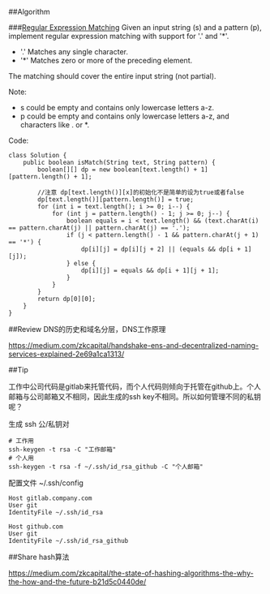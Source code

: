 ##Algorithm 

###[Regular Expression Matching](https://leetcode.com/problems/regular-expression-matching/description/)
Given an input string (s) and a pattern (p), implement regular expression matching with support for '.' and '*'.

- '.' Matches any single character.
- '*' Matches zero or more of the preceding element.

The matching should cover the entire input string (not partial).

Note:

- s could be empty and contains only lowercase letters a-z.
- p could be empty and contains only lowercase letters a-z, and characters like . or *.

Code:

    class Solution {
        public boolean isMatch(String text, String pattern) {
            boolean[][] dp = new boolean[text.length() + 1][pattern.length() + 1];

            //注意 dp[text.length()][x]的初始化不是简单的设为true或者false
            dp[text.length()][pattern.length()] = true;
            for (int i = text.length(); i >= 0; i--) {
                for (int j = pattern.length() - 1; j >= 0; j--) {
                    boolean equals = i < text.length() && (text.charAt(i) == pattern.charAt(j) || pattern.charAt(j) == '.');
                    if (j < pattern.length() - 1 && pattern.charAt(j + 1) == '*') {
                        dp[i][j] = dp[i][j + 2] || (equals && dp[i + 1][j]);
                    } else {
                        dp[i][j] = equals && dp[i + 1][j + 1];
                    }
                }
            }
            return dp[0][0];
        }
    }
     
##Review
DNS的历史和域名分层，DNS工作原理

<https://medium.com/zkcapital/handshake-ens-and-decentralized-naming-services-explained-2e69a1ca1313/>

##Tip

工作中公司代码是gitlab来托管代码，而个人代码则倾向于托管在github上。个人邮箱与公司邮箱又不相同，因此生成的ssh key不相同。所以如何管理不同的私钥呢？

生成 ssh 公/私钥对

    # 工作用
    ssh-keygen -t rsa -C "工作邮箱"
    # 个人用
    ssh-keygen -t rsa -f ~/.ssh/id_rsa_github -C "个人邮箱"
    
配置文件 ~/.ssh/config

    Host gitlab.company.com
    User git
    IdentityFile ~/.ssh/id_rsa
    
    Host github.com
    User git
    IdentityFile ~/.ssh/id_rsa_github

##Share
hash算法

<https://medium.com/zkcapital/the-state-of-hashing-algorithms-the-why-the-how-and-the-future-b21d5c0440de/>

